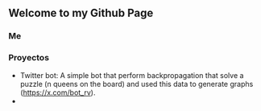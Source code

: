 ## Welcome to my Github Page   

### Me

### Proyectos
- Twitter bot: A simple bot that perform backpropagation that solve a puzzle (n queens on the board) and used this data to generate graphs (https://x.com/bot_rv).
- 
